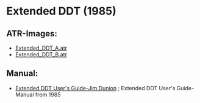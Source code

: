 # Extended DDT (1985)  
## ATR-Images:  
- [Extended_DDT_A.atr](attachments/Extended_DDT_A.atr)  
- [Extended_DDT_B.atr](attachments/Extended_DDT_B.atr)  
## Manual:  
- [Extended DDT User's Guide-Jim Dunion](attachments/Extended_DDT_Users_Guide-Jim_Dunion.txt) ; Extended DDT User's Guide-Manual from 1985  
  
